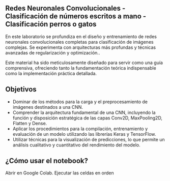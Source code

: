 ## Redes Neuronales Convolucionales - Clasificación de números escritos a mano - Clasificación perros o gatos
En este laboratorio se profundiza en el diseño y entrenamiento de redes neuronales convolucionales completas para clasificación de imágenes complejas. Se experimenta con arquitecturas más profundas y técnicas avanzadas de regularización y optimización..

Este material ha sido meticulosamente diseñado para servir como una guía comprensiva, ofreciendo tanto la fundamentación teórica indispensable como la implementación práctica detallada.
 
## Objetivos
 - Dominar de los métodos para la carga y el preprocesamiento de imágenes destinados a una CNN.
 - Comprender la arquitectura fundamental de una CNN, incluyendo la función y disposición estratégica de las capas Conv2D, MaxPooling2D, Flatten y Dense.
 - Aplicar los procedimientos para la compilación, entrenamiento y evaluación de un modelo utilizando las librerías Keras y TensorFlow.
 - Utilizar técnicas para la visualización de predicciones, lo que permite un análisis cualitativo y cuantitativo del rendimiento del modelo.
 
## ¿Cómo usar el notebook?
Abrir en Google Colab.
Ejecutar las celdas en orden




